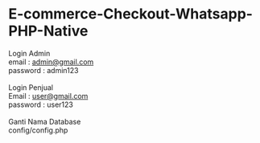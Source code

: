 # E-commerce-Checkout-Whatsapp-PHP-Native

Login Admin<br>
email : admin@gmail.com<br>
password : admin123<br>
<br>
Login Penjual<br>
Email : user@gmail.com<br>
password : user123<br>
<br>
Ganti Nama Database<br>
config/config.php<br>
